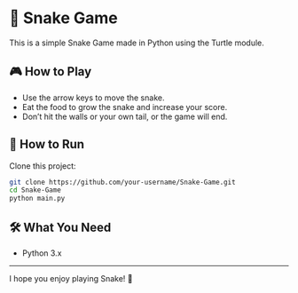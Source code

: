 # 🐍 Snake Game  

This is a simple Snake Game made in Python using the Turtle module.  

## 🎮 How to Play  
- Use the arrow keys to move the snake.  
- Eat the food to grow the snake and increase your score.  
- Don’t hit the walls or your own tail, or the game will end.  

## 🚀 How to Run
Clone this project:  
   ```bash  
   git clone https://github.com/your-username/Snake-Game.git
   cd Snake-Game
   python main.py
   ```

## 🛠️ What You Need
- Python 3.x

---
I hope you enjoy playing Snake! 🐍
